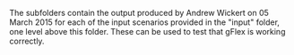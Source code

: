 The subfolders contain the output produced by Andrew Wickert on 05 March 2015
for each of the input scenarios provided in the "input" folder, one level above
this folder. These can be used to test that gFlex is working correctly.
